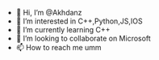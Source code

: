 - 👋 Hi, I’m @Akhdanz
- 👀 I’m interested in C++,Python,JS,IOS
- 🌱 I’m currently learning C++
- 💞️ I’m looking to collaborate on Microsoft
- 📫 How to reach me umm
